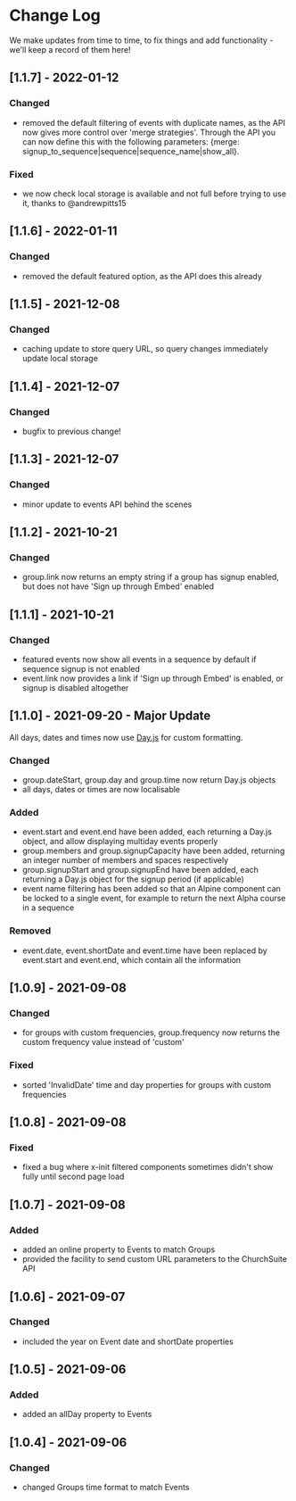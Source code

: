 # Change Log

We make updates from time to time, to fix things and add functionality - we'll keep a record of them here!


## [1.1.7] - 2022-01-12

### Changed

- removed the default filtering of events with duplicate names, as the API now gives more control over 'merge strategies'.
Through the API you can now define this with the following parameters: {merge: signup_to_sequence|sequence|sequence_name|show_all}.

### Fixed

- we now check local storage is available and not full before trying to use it, thanks to @andrewpitts15

## [1.1.6] - 2022-01-11

### Changed

- removed the default featured option, as the API does this already

## [1.1.5] - 2021-12-08

### Changed

- caching update to store query URL, so query changes immediately update local storage

## [1.1.4] - 2021-12-07

### Changed

- bugfix to previous change!

## [1.1.3] - 2021-12-07

### Changed

- minor update to events API behind the scenes

## [1.1.2] - 2021-10-21

### Changed

- group.link now returns an empty string if a group has signup enabled, but does not have 'Sign up through Embed' enabled

## [1.1.1] - 2021-10-21

### Changed

- featured events now show all events in a sequence by default if sequence signup is not enabled
- event.link now provides a link if 'Sign up through Embed' is enabled, or signup is disabled altogether

## [1.1.0] - 2021-09-20 - Major Update

All days, dates and times now use [Day.js](https://day.js.org/docs/en/display/format) for custom formatting.

### Changed

- group.dateStart, group.day and group.time now return Day.js objects
- all days, dates or times are now localisable

### Added

- event.start and event.end have been added, each returning a Day.js object, and allow displaying multiday events properly
- group.members and group.signupCapacity have been added, returning an integer number of members and spaces respectively
- group.signupStart and group.signupEnd have been added, each returning a Day.js object for the signup period (if applicable)
- event name filtering has been added so that an Alpine component can be locked to a single event, for example to return the next Alpha course in a sequence

### Removed

- event.date, event.shortDate and event.time have been replaced by event.start and event.end, which contain all the information

## [1.0.9] - 2021-09-08

### Changed

- for groups with custom frequencies, group.frequency now returns the custom frequency value instead of 'custom'

### Fixed

- sorted 'InvalidDate' time and day properties for groups with custom frequencies

## [1.0.8] - 2021-09-08

### Fixed

- fixed a bug where x-init filtered components sometimes didn't show fully until second page load

## [1.0.7] - 2021-09-08

### Added

- added an online property to Events to match Groups
- provided the facility to send custom URL parameters to the ChurchSuite API

## [1.0.6] - 2021-09-07

### Changed

- included the year on Event date and shortDate properties

## [1.0.5] - 2021-09-06

### Added

- added an allDay property to Events

## [1.0.4] - 2021-09-06

### Changed

- changed Groups time format to match Events
